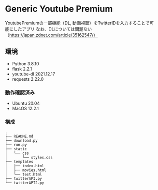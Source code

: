 # Generic Youtube Premium
YoutubePremiumの一部機能（DL, 動画視聴）をTwitterIDを入力することで可能にしたアプリ
なお、DLについては問題ない（https://japan.zdnet.com/article/35162547/）

## 環境
- Python 3.8.10
- flask 2.2.1
- youtube-dl 2021.12.17
- requests 2.22.0

### 動作確認済み
- Ubuntu 20.04
- MacOS 12.2.1

### 構成

```
.
├── README.md
├── download.py
├── run.py
├── static
│   └── css
│       └── styles.css
├── templates
│   ├── index.html
│   ├── movies.html
│   └── test.html
├── twitterAPI.py
└── twitterAPI2.py
```

